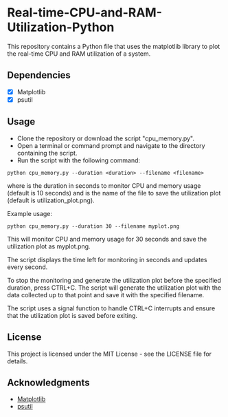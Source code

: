 # Real-time-CPU-and-RAM-Utilization-Python
This repository contains a Python file that uses the matplotlib library to plot the real-time CPU and RAM utilization of a system.

## Dependencies
- [x] Matplotlib
- [x] psutil

## Usage
- Clone the repository or download the script "cpu_memory.py".
- Open a terminal or command prompt and navigate to the directory containing the script.
- Run the script with the following command:
```
python cpu_memory.py --duration <duration> --filename <filename>
```
where <duration> is the duration in seconds to monitor CPU and memory usage (default is 10 seconds) and <filename> is the name of the file to save the utilization plot (default is utilization_plot.png).

Example usage:
  
  ```
  python cpu_memory.py --duration 30 --filename myplot.png
  ```
  
This will monitor CPU and memory usage for 30 seconds and save the utilization plot as myplot.png.

The script displays the time left for monitoring in seconds and updates every second.

To stop the monitoring and generate the utilization plot before the specified duration, press CTRL+C. The script will generate the utilization plot with the data collected up to that point and save it with the specified filename.

The script uses a signal function to handle CTRL+C interrupts and ensure that the utilization plot is saved before exiting.

## License
This project is licensed under the MIT License - see the LICENSE file for details.

## Acknowledgments
- [Matplotlib](https://matplotlib.org/)
- [psutil](https://psutil.readthedocs.io/en/latest/)
